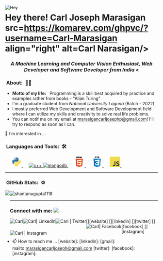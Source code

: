 <img alt="Hey" src="assests/Hand-Wave.gif" width='65' align="left"/><h1>Hey there! Carl Joseph Marasigan src=https://komarev.com/ghpvc/?username=Carl-Marasigan align="right" alt=Carl Narasigan/></h1>
<h3 align="center"><i>A  Machine Learning and Computer Vision Enthusiast, Web Developer and Software Developer from India </i><

<br>

### &nbsp;About:&nbsp; 👨‍💻
- **Motto of my life:** &nbsp; Programming is a skill best acquired by practice and examples rather from books - "Allan Turing" 
- I'm a graduate student from *National University Laguna* (Batch - 2022) 
- I mostly preferred Web Development and Software Developmebt field where I can utilize my skills and creativity to solve real life problems.
- You can notif me on my email at marasigancarljosephp@gmail.com! I'll try to respond as soon as I can.

👀 I’m interested in ...
<h3 align="left">&nbsp;Languages and Tools:&nbsp; 🛠 </h3>
<p align="left">&nbsp;&nbsp;&nbsp;&nbsp;
    <a href="https://www.python.org" target="_blank"> <img src="https://raw.githubusercontent.com/devicons/devicon/master/icons/python/python-original.svg" alt="python" width="35" height="35"/> </a>&nbsp;&nbsp;&nbsp;&nbsp;
    <a href="https://isocpp.org/" target="_blank"> <img src="https://github.com/isocpp/logos/blob/64ef037049f87ac74875dbe72695e59118b52186/cpp_logo.svg" alt="c++"  target="_blank"> <img src="https://img.icons8.com/color/48/000000/android-os.png" alt="mongodb" width="40" height="40"/> </a>&nbsp;&nbsp;&nbsp;&nbsp;
    <a href="https://www.w3.org/html/" target="_blank"> <img src="https://raw.githubusercontent.com/devicons/devicon/master/icons/html5/html5-original-wordmark.svg" alt="html5" width="35" height="35"/> </a>&nbsp;&nbsp;&nbsp;&nbsp;
    <a href="https://www.w3schools.com/css/" target="_blank"> <img src="https://raw.githubusercontent.com/devicons/devicon/master/icons/css3/css3-original-wordmark.svg" alt="css3" width="35" height="35"/> </a>&nbsp;&nbsp;&nbsp;&nbsp;
    <a href="https://developer.mozilla.org/en-US/docs/Web/JavaScript" target="_blank"> <img src="https://raw.githubusercontent.com/devicons/devicon/master/icons/javascript/javascript-original.svg" alt="javascript" width="35" height="35"/> </a>&nbsp;&nbsp;&nbsp;&nbsp;

---
    
    
<h3> &nbsp;GitHub Stats:&nbsp; ⚙️</h3>
<img height="180em" align="left" src="https://github-readme-stats-eight-theta.vercel.app/api/top-langs/?username=sCarl-Marasigan8&layout=compact&langs_count=8&theme=algolia"/><img height="182em" align="center" src=https://github-readme-stats.vercel.app/api?username=Carl-Marasigan&show_icons=true&layout=compact&langs_count=8&theme=algolia alt=shantanugupta1118 />

<!-- <h3><img src="https://media.giphy.com/media/LnQjpWaON8nhr21vNW/giphy.gif" height="32">&nbsp;Connect with me:</h3>
<p align="left">&nbsp;&nbsp;&nbsp;&nbsp;
<a href="https://shantanugupta1118.github.io/sg/" target="blank"><img align="center" src="https://img.icons8.com/nolan/126/domain.png" alt="shantanugupta1118" height="35" width="35" /></a> &nbsp;&nbsp;&nbsp;&nbsp;&nbsp;&nbsp;&nbsp;
<a href="https://twitter.com/shantanug1118" target="blank"><img align="center" src="https://img.icons8.com/cute-clipart/50/000000/twitter.png" alt="shantanugupta1118" height="35" width="35" /></a> &nbsp;&nbsp;&nbsp;&nbsp;&nbsp;&nbsp;&nbsp;
<a href="https://linkedin.com/in/shang1118" target="blank"><img align="center" src="https://img.icons8.com/color/48/000000/linkedin-2--v2.png" alt="shantanugupta1118" height="35" width="35" /></a>&nbsp;&nbsp;&nbsp;&nbsp;&nbsp;&nbsp;&nbsp;
<a href="https://instagram.com/shang1118" target="blank"><img align="center" src="https://img.icons8.com/color/48/000000/instagram-new--v2.png" alt="shantanugupta1118" height="35" width="35" /></a>
</p>
 -->
 
 ---
 ### Connect with me: <img src="https://media.giphy.com/media/LnQjpWaON8nhr21vNW/giphy.gif" height="32">

[<img align="left" alt="Carl" height="22px" src="./assests/Web.png" />][website]
[<img align="left" alt="Carl| LinkedIn" height="22px" src="./assests/LinkedIn.png" />][linkedin]
[<img align="left" alt="Carl | Twitter" height="22px" src="./assests/Twitter.png" />][twitter]
[<img align="left" alt="Carl| Facebook" height="22px" src="./assests/Facebook.png" />][facebook]
[<img align="left" alt="Carl | Instagram" height="22px" src="./assests/Instagram.png" />][instagram]

- 📫 How to reach me ...
[website]: 
[linkedin]: 
[gmail]: mailto:marasigancarljoseph@gmail.com
[twitter]: 
[facebook]: 
[instagram]: 



<!---
Carl-Marasigan/Carl-Marasigan is a ✨ special ✨ repository because its `README.md` (this file) appears on your GitHub profile.
You can click the Preview link to take a look at your changes.
--->

